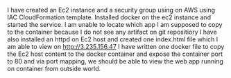 I have created an Ec2 instance and a security group using on AWS using IAC CloudFormation template.
Installed docker on the ec2 instance and started the service.
I am unable to locate which app I am supposed to copy to the container because I do not see any artifact on git repositiory
I have also installed an httpd on Ec2 host and created one index.html file which I am able to view on http://3.235.156.47
I have written one docker file to copy the Ec2 host content to the docker container and expose the container port to 80 and via port mapping, we should be able to view the web app running on container from outside world.

